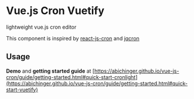 # Vue.js Cron Vuetify

lightweight vue.js cron editor

This component is inspired by [react-js-cron](https://github.com/xrutayisire/react-js-cron) and [jqcron](https://github.com/arnapou/jqcron)

## Usage

**Demo** and **getting started guide** at [https://abichinger.github.io/vue-js-cron/guide/getting-started.html#quick-start-cronlight](https://abichinger.github.io/vue-js-cron/guide/getting-started.html#quick-start-vuetify)